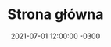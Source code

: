 ---
layout: post
title: "Strona główna"
description: "Większe opisy ale to samo"
date:    2021-07-01 12:00:00 -0300
categories: start blog
by: 'JL'
icon: 'home'
destlink: 'https://jlamch.net'
questions:
---